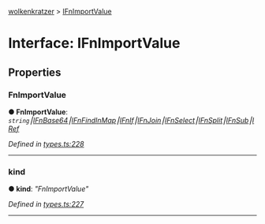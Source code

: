 [wolkenkratzer](../README.md) > [IFnImportValue](../interfaces/ifnimportvalue.md)



# Interface: IFnImportValue


## Properties
<a id="fnimportvalue"></a>

###  FnImportValue

**●  FnImportValue**:  *`string`⎮[IFnBase64](ifnbase64.md)⎮[IFnFindInMap](ifnfindinmap.md)⎮[IFnIf](ifnif.md)⎮[IFnJoin](ifnjoin.md)⎮[IFnSelect](ifnselect.md)⎮[IFnSplit](ifnsplit.md)⎮[IFnSub](ifnsub.md)⎮[IRef](iref.md)* 

*Defined in [types.ts:228](https://github.com/arminhammer/wolkenkratzer/blob/aef6abd/src/types.ts#L228)*





___

<a id="kind"></a>

###  kind

**●  kind**:  *"FnImportValue"* 

*Defined in [types.ts:227](https://github.com/arminhammer/wolkenkratzer/blob/aef6abd/src/types.ts#L227)*





___


